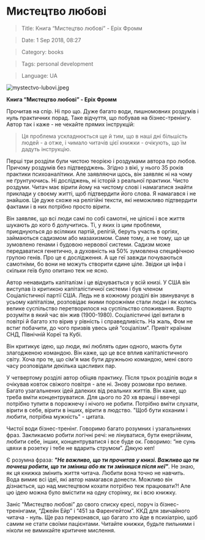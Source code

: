 # Мистецтво любові

> Title: Книга “Мистецтво любові” - Еріх Фромм

> Date: 1 Sep 2018, 08:27

> Category: books

> Tags: personal development

> Language: UA

![mystectvo-lubovi.jpeg](https://res.craft.do/user/full/b5a256f3-51ff-c8e5-10fe-9343b6a0451d/doc/1029E7EF-C489-48CE-B940-BF028D8A93A1/AA88EA7C-AE0F-4ED0-BB0B-2FDD71A75BCE_2/m4mkvKyKg74c2saw3vOOkgNjtabN7a9Ct0GLyHZjYo0z/mystectvo-lubovi.jpeg)

**Книга “Мистецтво любові” - Еріх Фромм**

Прочитав на спір. Ні про що. Дуже багато води, пишномовних роздумів і нуль практичних порад. Таке відчуття, що побував на бізнес-тренінгу. Автор так і каже - не чекайте прямих інструкцій:

> Ця проблема ускладнюється ще й тим, що в наші дні більшість людей - а отже, і чимало читачів цієї книжки - очікують, що їм дадуть інструкцію.

Перші три розділи були чистою теорією і роздумами автора про любов. Причому роздумів без підтверджень. Згідно з вікі, у нього 35 років практики психоаналітики. Але заявляючи щось, він заявляє ні на чому не ґрунтуючись. Ні досліджень, ні історій з реальної практики. Чисто роздуми. Читач має вірити йому на чистому слові і намагатися знайти приклади у своєму житті, щоб підтвердити його слова. Я намагався і не знайшов. Це дуже схоже на релігійні тексти, які неможливо підтвердити фактами і в них потрібно просто вірити.

Він заявляє, що всі люди самі по собі самотні, не цілісні і все життя шукають до кого б долучитись. Ті, у яких із цим проблеми, приєднуються до всіляких партій, релігій, беруть участь в оргіях, займаються садизмом або мазахизмом. Саме тому, а не тому, що це зумовлено генами і будовою нервової системи. Садизм може передаватися генетично, а духовність на 50% зумовлена специфічною групою генів. Про це є дослідження. А ще геї завжди почуваються самотніми, бо вони не можуть створити єдине ціле. Звідки ця інфа і скільки геїв було опитано теж не ясно.

Автор ненавидить капіталізм і це відчувається у всій книзі. У США він виступав із критикою капіталістичної системи і був членом Соціалістичної партії США. Ледь не в кожному розділі він звинувачує в усьому капіталізм, розповідає якими порожніми стали люди і як колись велике суспільство перетворилося на суспільство споживання. Варто розуміти в який час він жив (1900-1980). Соціалістичні ідеї витали в повітрі й багато хто вірив у рівність і справедливість. На жаль, Фом не встиг побачити, до чого призвів увесь цей “соціалізм”. Привіт країнам СНД, Північній Кореї та Кубі.

Він критикує ідею, що люди, які люблять один одного, мають бути злагодженою командою. Він каже, що це все вплив капіталістичного світу. Хоча про те, що сім'я має бути дружньою командою, мені свого часу розповідали декілька щасливих пар.

У четвертому розділі автор обіцяв практику. Після трьох розділів води я очікував ковток свіжого повітря - але ні. Знову розмови про велике. Багато узагальнених ідей далеких від реальних життів. Він каже, що треба вміти концентруватися. Для цього по 20 хв вранці і ввечері потрібно тупити в порожнечу і нічого не робити. Потрібно вміти слухати, вірити в себе, вірити в інших, вірити в людство. "Щоб бути коханим і любити, потрібна мужність" - цитата.

Чистої води бізнес-тренінг. Говоримо багато розумних і узагальнених фраз. Закликаємо робити логічні речі: не лінуватися, бути енергійним, любити себе, інших, концентруватися і все буде ок. Говоримо: “не сунь цвяхи в розетку і тебе не вдарить струмом”. Дякую кеп!

Є розумна фраза: ***"Не важливо, що ти прочитав у книзі. Важливо що ти почнеш робити, що ти зміниш або як ти змінишся після неї"***. Не знаю, як ця книжка змінить життя читача. Любити вона точно не навчить. Вода вимиє всі ідеї, які автор намагався донести. Можливо він дізнається, що над мистецтвом кохати потрібно теж працювати?! Але цю ідею можна було вмістити на одну сторінку, як і всю книжку.

Заніс "Мистецтво любові” до свого списку єресі, поруч із бізнес-тренінгами, “Джейн Ейр” і “451 за Фаренгейтом”. ККД для звичайного читача - нуль. Ще раз переконався, що багато хто йде в психіатрію, щоб самим не стати своїми пацієнтами. Читайте книжки, будьте пильними і ніколи не вимикайте критичне мислення.


